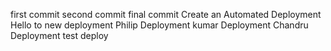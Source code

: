 first commit 
second commit
final commit
Create an Automated Deployment
Hello to new deployment
Philip Deployment
kumar Deployment
Chandru Deployment
test deploy
